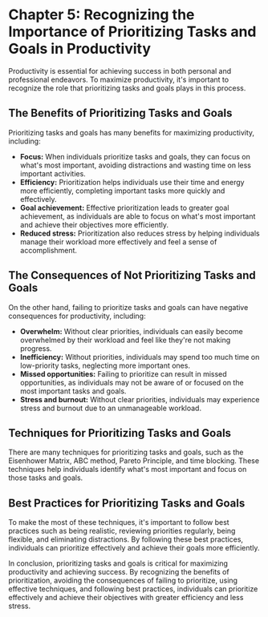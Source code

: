 Chapter 5: Recognizing the Importance of Prioritizing Tasks and Goals in Productivity
=====================================================================================

Productivity is essential for achieving success in both personal and professional endeavors. To maximize productivity, it's important to recognize the role that prioritizing tasks and goals plays in this process.

The Benefits of Prioritizing Tasks and Goals
--------------------------------------------

Prioritizing tasks and goals has many benefits for maximizing productivity, including:

* **Focus:** When individuals prioritize tasks and goals, they can focus on what's most important, avoiding distractions and wasting time on less important activities.
* **Efficiency:** Prioritization helps individuals use their time and energy more efficiently, completing important tasks more quickly and effectively.
* **Goal achievement:** Effective prioritization leads to greater goal achievement, as individuals are able to focus on what's most important and achieve their objectives more efficiently.
* **Reduced stress:** Prioritization also reduces stress by helping individuals manage their workload more effectively and feel a sense of accomplishment.

The Consequences of Not Prioritizing Tasks and Goals
----------------------------------------------------

On the other hand, failing to prioritize tasks and goals can have negative consequences for productivity, including:

* **Overwhelm:** Without clear priorities, individuals can easily become overwhelmed by their workload and feel like they're not making progress.
* **Inefficiency:** Without priorities, individuals may spend too much time on low-priority tasks, neglecting more important ones.
* **Missed opportunities:** Failing to prioritize can result in missed opportunities, as individuals may not be aware of or focused on the most important tasks and goals.
* **Stress and burnout:** Without clear priorities, individuals may experience stress and burnout due to an unmanageable workload.

Techniques for Prioritizing Tasks and Goals
-------------------------------------------

There are many techniques for prioritizing tasks and goals, such as the Eisenhower Matrix, ABC method, Pareto Principle, and time blocking. These techniques help individuals identify what's most important and focus on those tasks and goals.

Best Practices for Prioritizing Tasks and Goals
-----------------------------------------------

To make the most of these techniques, it's important to follow best practices such as being realistic, reviewing priorities regularly, being flexible, and eliminating distractions. By following these best practices, individuals can prioritize effectively and achieve their goals more efficiently.

In conclusion, prioritizing tasks and goals is critical for maximizing productivity and achieving success. By recognizing the benefits of prioritization, avoiding the consequences of failing to prioritize, using effective techniques, and following best practices, individuals can prioritize effectively and achieve their objectives with greater efficiency and less stress.
